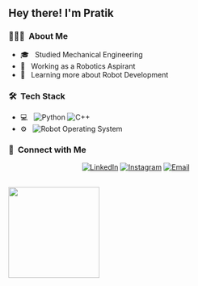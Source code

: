 <h2> Hey there! I'm Pratik</h2>

<h3> 👨🏻‍💻 &nbsp;About Me </h3>

- 🎓 &nbsp; Studied Mechanical Engineering 
- 💼 &nbsp; Working as a Robotics Aspirant
- 🌱 &nbsp; Learning more about Robot Development

<h3> 🛠 &nbsp;Tech Stack</h3>

- 💻 &nbsp;
  ![Python](https://img.shields.io/badge/-Python-333333?style=flat&logo=python)
  ![C++](https://img.shields.io/badge/-C++-333333?style=flat&logo=C%2B%2B&logoColor=00599C)
- ⚙️ &nbsp;
  ![Robot Operating System](https://img.shields.io/badge/-Git-333333?style=flat&logo=git)


<h3> 🤝 &nbsp;Connect with Me </h3>

<p align="center">
<a href="https://www.linkedin.com/in/pratikhrohane/"><img alt="LinkedIn" src="https://img.shields.io/badge/LinkedIn-Pratik%20Haribhau%20Rohane-blue?style=flat-square&logo=linkedin"></a>
<a href="https://www.instagram.com/mr__robbie__/"><img alt="Instagram" src="https://img.shields.io/badge/Instagram-mr__robbie__-blue?style=flat-square&logo=instagram"></a>
<a href="rohanepratik@gmail.com"><img alt="Email" src="https://img.shields.io/badge/Email-rohanepratik@gmail.com-blue?style=flat-square&logo=gmail"></a>
</p>

<br/>

<a href="https://github.com/pratikhrohane">
  <img height="180em" src="https://github-readme-stats.vercel.app/api/top-langs/?username=pratikhrohane&theme=buefy&layout=compact" />
</a>

<br/>


